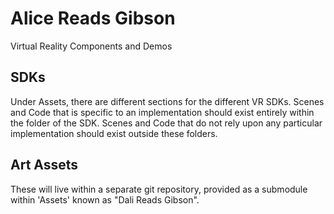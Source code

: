 # Alice Reads Gibson

Virtual Reality Components and Demos

## SDKs
Under Assets, there are different sections for the different VR SDKs. Scenes and Code that is specific to an implementation should exist entirely within the folder of the SDK. 
Scenes and Code that do not rely upon any particular implementation should exist outside these folders.

## Art Assets
These will live within a separate git repository, provided as a submodule within 'Assets' known as "Dali Reads Gibson".
